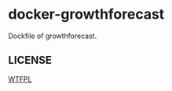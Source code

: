docker-growthforecast
=====================

Dockfile of growthforecast.

LICENSE
-------

[WTFPL](http://www.wtfpl.net/)
